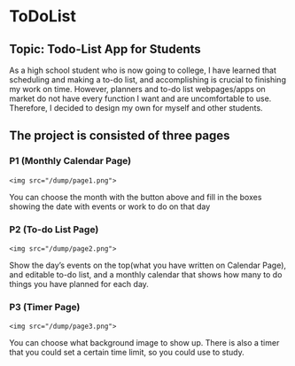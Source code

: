 # ToDoList

## Topic: Todo-List App for Students

As a high school student who is now going to college, I have learned that scheduling and making a to-do list, and accomplishing is crucial to finishing my work on time. However, planners and to-do list webpages/apps on market do not have every function I want and are uncomfortable to use. Therefore, I decided to design my own for myself and other students.

## The project is consisted of three pages

### P1 (Monthly Calendar Page)

    <img src="/dump/page1.png">
You can choose the month with the button above and fill in the boxes showing the date with events or work to do on that day

### P2 (To-do List Page)

    <img src="/dump/page2.png">
Show the day’s events on the top(what you have written on Calendar Page), and editable to-do list, and a monthly calendar that shows how many to do things you have planned for each day.

### P3 (Timer Page)

    <img src="/dump/page3.png">
You can choose what background image to show up. There is also a timer that you could set a certain time limit, so you could use to study.
